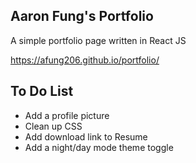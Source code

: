 ## Aaron Fung's Portfolio

A simple portfolio page written in React JS

https://afung206.github.io/portfolio/

## To Do List
- Add a profile picture
- Clean up CSS
- Add download link to Resume
- Add a night/day mode theme toggle